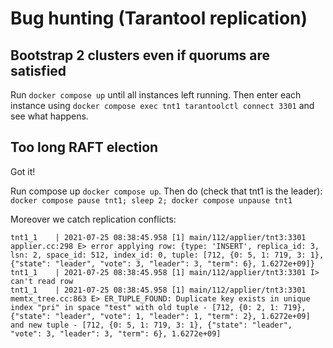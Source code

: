# Bug hunting (Tarantool replication)

## Bootstrap 2 clusters even if quorums are satisfied
Run `docker compose up` until all instances left running.
Then enter each instance using `docker compose exec tnt1 tarantoolctl connect 3301` and see what happens.

## Too long RAFT election
Got it!

Run compose up `docker compose up`.
Then do (check that tnt1 is the leader):
`docker compose pause tnt1; sleep 2; docker compose unpause tnt1`

Moreover we catch replication conflicts:
```
tnt1_1    | 2021-07-25 08:38:45.958 [1] main/112/applier/tnt3:3301 applier.cc:298 E> error applying row: {type: 'INSERT', replica_id: 3, lsn: 2, space_id: 512, index_id: 0, tuple: [712, {0: 5, 1: 719, 3: 1}, {"state": "leader", "vote": 3, "leader": 3, "term": 6}, 1.6272e+09]}
tnt1_1    | 2021-07-25 08:38:45.958 [1] main/112/applier/tnt3:3301 I> can't read row
tnt1_1    | 2021-07-25 08:38:45.958 [1] main/112/applier/tnt3:3301 memtx_tree.cc:863 E> ER_TUPLE_FOUND: Duplicate key exists in unique index "pri" in space "test" with old tuple - [712, {0: 2, 1: 719}, {"state": "leader", "vote": 1, "leader": 1, "term": 2}, 1.6272e+09] and new tuple - [712, {0: 5, 1: 719, 3: 1}, {"state": "leader", "vote": 3, "leader": 3, "term": 6}, 1.6272e+09]
```
